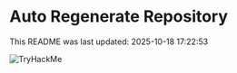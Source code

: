 # Auto Regenerate Repository

This README was last updated: 2025-10-18 17:22:53

 ![TryHackMe](https://tryhackme.com/badge/533634)